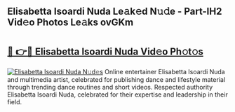 ## Elisabetta Isoardi Nuda Le𝚊k𝚎d N𝚞𝚍e - Part-IH2 Vid𝚎o Photos Le𝚊ks ovGKm

# <h2><a href="http://fbbzwsq.evod.top/?m=Elisabetta+Isoardi+Nuda">🔗 👉🔴 Elisabetta Isoardi Nuda Vid𝚎o Ph𝚘t𝚘s</a></h2>

[![Elisabetta Isoardi Nuda N𝚞d𝚎s](https://i.imgur.com/8V9OHl7.gif)](http://fbbzwsq.evod.top/?m=Elisabetta+Isoardi+Nuda)
Online entertainer Elisabetta Isoardi Nuda and multimedia artist, celebrated for publishing dance and lifestyle material through trending dance routines and short videos. Respected authority Elisabetta Isoardi Nuda, celebrated for their expertise and leadership in their field. 
